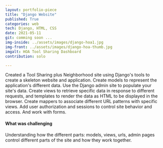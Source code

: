 ```yaml
---
layout: portfolio-piece
title: "Django Website"
published: True
categories: web
tech: Django, HTML, CSS
date: 2021-05-11
git: comming soon ...
img-inside: ../assets/images/django-hoa1.jpg
img-front: ../assets/images/django-hoa-thumb.jpg
imgalt: HOA Tool Sharing Dashboard
contribution: solo

---
```


Created a Tool Sharing plus Neighborhood site using Django's tools to create a skeleton website and application. Create models to represent the application's different data. Use the Django admin site to populate your site's data. Create views to retrieve specific data in response to different requests, and templates to render the data as HTML to be displayed in the browser. Create mappers to associate different URL patterns with specific views. Add user authorization and sessions to control site behavior and access. And work with forms.

#### What was challenging
Understanding how the different parts: models, views, urls, admin pages control different parts of the site and how they work together.
